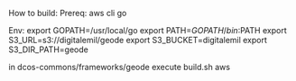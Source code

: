 How to build:
Prereq:
aws cli
go

Env:
export GOPATH=/usr/local/go
export PATH=$GOPATH/bin:$PATH
export S3_URL=s3://digitalemil/geode
export S3_BUCKET=digitalemil
export S3_DIR_PATH=geode

in dcos-commons/frameworks/geode
execute build.sh aws
 
